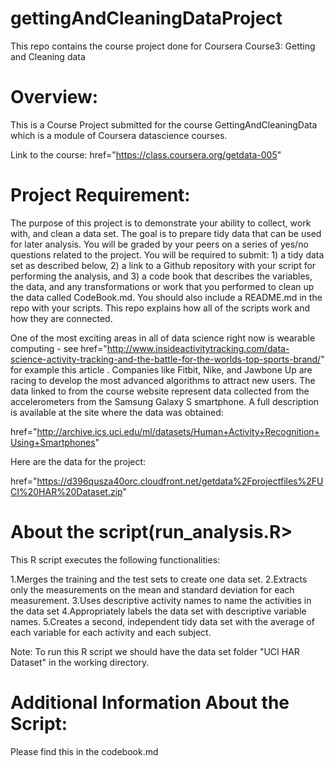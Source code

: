 gettingAndCleaningDataProject
=============================

This repo contains the course project done for Coursera Course3: Getting and Cleaning data


Overview:
=========
This  is a Course Project submitted for the course GettingAndCleaningData which is a module of Coursera datascience courses.

Link to the course:  href="https://class.coursera.org/getdata-005"


Project Requirement:
======================

The purpose of this project is to demonstrate your ability to collect, work with, and clean a data set. The goal is to prepare tidy data that can be used for later analysis. You will be graded by your peers on a series of yes/no questions related to the project. You will be required to submit: 1) a tidy data set as described below, 2) a link to a Github repository with your script for performing the analysis, and 3) a code book that describes the variables, the data, and any transformations or work that you performed to clean up the data called CodeBook.md. You should also include a README.md in the repo with your scripts. This repo explains how all of the scripts work and how they are connected.  

One of the most exciting areas in all of data science right now is wearable computing - see href="http://www.insideactivitytracking.com/data-science-activity-tracking-and-the-battle-for-the-worlds-top-sports-brand/" for example this article . Companies like Fitbit, Nike, and Jawbone Up are racing to develop the most advanced algorithms to attract new users. The data linked to from the course website represent data collected from the accelerometers from the Samsung Galaxy S smartphone. A full description is available at the site where the data was obtained: 

href="http://archive.ics.uci.edu/ml/datasets/Human+Activity+Recognition+Using+Smartphones" 

Here are the data for the project: 

href="https://d396qusza40orc.cloudfront.net/getdata%2Fprojectfiles%2FUCI%20HAR%20Dataset.zip" 

  
About the script(run_analysis.R>
==================================

This R script executes the following functionalities:

1.Merges the training and the test sets to create one data set.
2.Extracts only the measurements on the mean and standard deviation for each measurement. 
3.Uses descriptive activity names to name the activities in the data set
4.Appropriately labels the data set with descriptive variable names. 
5.Creates a second, independent tidy data set with the average of each variable for each activity and each subject.


Note:
To run this R script we should have the data set folder "UCI HAR Dataset" in the working directory.


Additional Information About the Script:
=========================================

Please find this in the codebook.md

